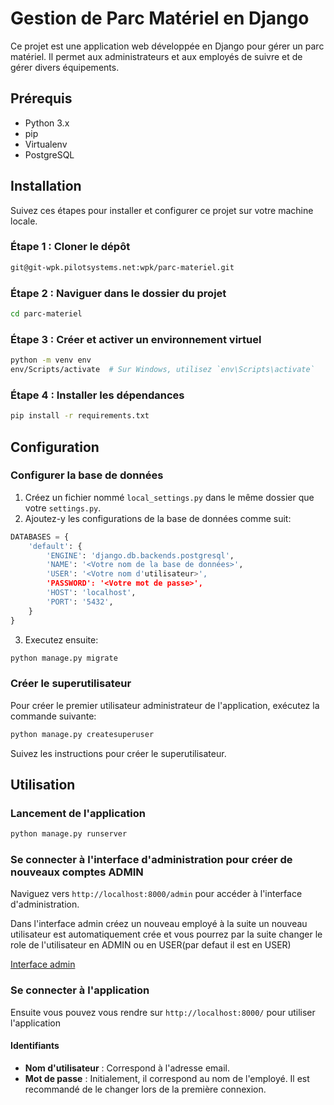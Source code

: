 # Gestion de Parc Matériel en Django

Ce projet est une application web développée en Django pour gérer un parc matériel. Il permet aux administrateurs et aux employés de suivre et de gérer divers équipements.

## Prérequis

- Python 3.x
- pip
- Virtualenv
- PostgreSQL

## Installation

Suivez ces étapes pour installer et configurer ce projet sur votre machine locale.

### Étape 1 : Cloner le dépôt

```bash
git@git-wpk.pilotsystems.net:wpk/parc-materiel.git
```

### Étape 2 : Naviguer dans le dossier du projet

```bash
cd parc-materiel
```

### Étape 3 : Créer et activer un environnement virtuel

```bash
python -m venv env
env/Scripts/activate  # Sur Windows, utilisez `env\Scripts\activate`
```

### Étape 4 : Installer les dépendances

```bash
pip install -r requirements.txt
```

## Configuration

### Configurer la base de données

1. Créez un fichier nommé `local_settings.py` dans le même dossier que votre `settings.py`.
2. Ajoutez-y les configurations de la base de données comme suit:

```python
DATABASES = {
    'default': {
        'ENGINE': 'django.db.backends.postgresql',
        'NAME': '<Votre nom de la base de données>',
        'USER': '<Votre nom d'utilisateur>',
        'PASSWORD': '<Votre mot de passe>',
        'HOST': 'localhost',
        'PORT': '5432',
    }
}
```
3. Executez ensuite:
```bash
python manage.py migrate
```


### Créer le superutilisateur

Pour créer le premier utilisateur administrateur de l'application, exécutez la commande suivante:

```bash
python manage.py createsuperuser
```

Suivez les instructions pour créer le superutilisateur.


## Utilisation

### Lancement de l'application

```bash
python manage.py runserver
```

### Se connecter à l'interface d'administration pour créer de nouveaux comptes ADMIN

Naviguez vers `http://localhost:8000/admin` pour accéder à l'interface d'administration.

Dans l'interface admin créez un nouveau employé à la suite un nouveau utilisateur est automatiquement crée et vous pourrez par la suite changer le role de l'utilisateur en ADMIN ou en USER(par defaut il est en USER)

[Interface admin](./admin1.jpeg)

### Se connecter à l'application

Ensuite vous pouvez vous rendre sur `http://localhost:8000/` pour utiliser l'application

#### Identifiants
- **Nom d'utilisateur** : Correspond à l'adresse email.
- **Mot de passe** : Initialement, il correspond au nom de l'employé. Il est recommandé de le changer lors de la première connexion.



